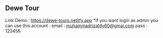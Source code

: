 ## Dewe Tour

Link Demo : https://dewe-tours.netlify.app
*if you want login as admin you can use this account :
    email : muhammadrizaldy60@gmai.com
    pass : 123456




